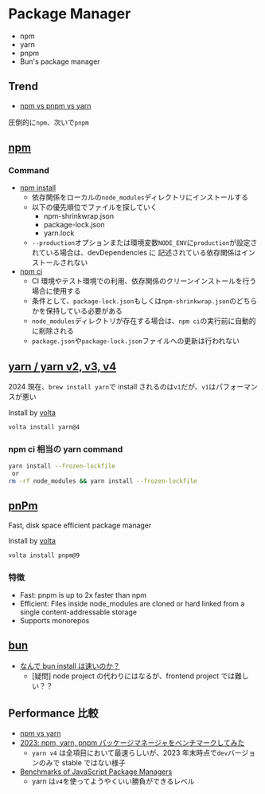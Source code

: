 # Package Manager

- npm
- yarn
- pnpm
- Bun's package manager

## Trend

- [npm vs pnpm vs yarn](https://npmtrends.com/npm-vs-pnpm-vs-yarn)

圧倒的に`npm`、次いで`pnpm`

## [npm](https://www.npmjs.com/)

### Command

- [npm install](https://docs.npmjs.com/cli/v8/commands/npm-install)
  - 依存関係をローカルの`node_modules`ディレクトリにインストールする
  - 以下の優先順位でファイルを探していく
    - npm-shrinkwrap.json
    - package-lock.json
    - yarn.lock
  - `--production`オプションまたは環境変数`NODE_ENV`に`production`が設定されている場合は、devDependencies に
    記述されている依存関係はインストールされない
- [npm ci](https://docs.npmjs.com/cli/v8/commands/npm-ci)
  - CI 環境やテスト環境での利用、依存関係のクリーンインストールを行う場合に使用する
  - 条件として、`package-lock.json`もしくは`npm-shrinkwrap.json`のどちらかを保持している必要がある
  - `node_modules`ディレクトリが存在する場合は、`npm ci`の実行前に自動的に削除される
  - `package.json`や`package-lock.json`ファイルへの更新は行われない

## [yarn / yarn v2, v3, v4](https://yarnpkg.com/)

2024 現在、`brew install yarn`で install されるのは`v1`だが、`v1`はパフォーマンスが悪い

Install by [volta](../nodejs/version-manager.md)

```sh
volta install yarn@4
```

### npm ci 相当の yarn command

```sh
yarn install --frozen-lockfile
 or
rm -rf node_modules && yarn install --frozen-lockfile
```

## [pnPm](https://pnpm.io/)

Fast, disk space efficient package manager

Install by [volta](../nodejs/version-manager.md)

```sh
volta install pnpm@9
```

### 特徴

- Fast: pnpm is up to 2x faster than npm
- Efficient: Files inside node_modules are cloned or hard linked from a single content-addressable storage
- Supports monorepos

## [bun](https://bun.sh/guides/install)

- [なんで bun install は速いのか？](https://zenn.dev/laiso/scraps/9a787a6888e228)
  - [疑問] node project の代わりにはなるが、frontend project では難しい？？

## Performance 比較

- [npm vs yarn](https://raw.githubusercontent.com/hiromaily/documents/main/images/yarn-npm.png "npm vs yarn")
- [2023: npm, yarn, pnpm パッケージマネージャをベンチマークしてみた](https://zenn.dev/minedia/articles/2023-08-30-pnpm)
  - `yarn v4` は全項目において最速らしいが、2023 年末時点で`dev`バージョンのみで stable ではない様子
- [Benchmarks of JavaScript Package Managers](https://pnpm.io/benchmarks)
  - yarn は`v4`を使ってようやくいい勝負ができるレベル
